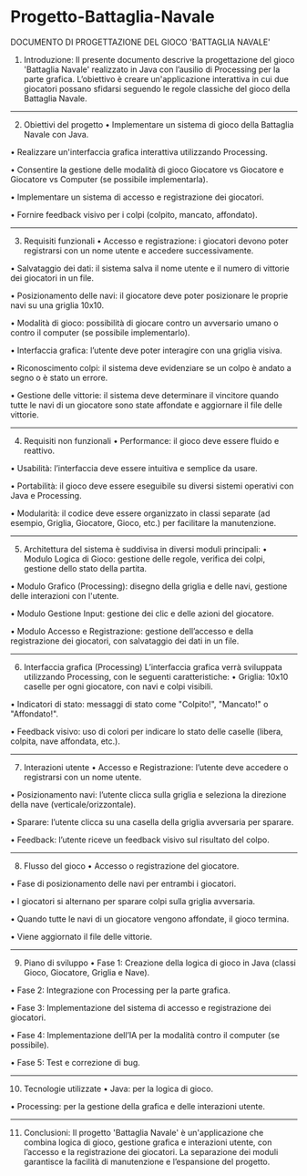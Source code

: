 # Progetto-Battaglia-Navale
DOCUMENTO DI PROGETTAZIONE DEL GIOCO 'BATTAGLIA NAVALE'
1. Introduzione: Il presente documento descrive la progettazione del gioco 'Battaglia Navale' realizzato in Java con l’ausilio di Processing per la parte grafica. L’obiettivo è creare un'applicazione interattiva in cui due giocatori possano sfidarsi seguendo le regole classiche del gioco della Battaglia Navale.
________________________________________
2. Obiettivi del progetto
  •	Implementare un sistema di gioco della Battaglia Navale con Java.

  •	Realizzare un'interfaccia grafica interattiva utilizzando Processing.

  •	Consentire la gestione delle modalità di gioco Giocatore vs Giocatore e Giocatore vs Computer (se possibile implementarla).

  •	Implementare un sistema di accesso e registrazione dei giocatori.

  •	Fornire feedback visivo per i colpi (colpito, mancato, affondato).
________________________________________
3. Requisiti funzionali
  •	Accesso e registrazione: i giocatori devono poter registrarsi con un nome utente e accedere successivamente.

  •	Salvataggio dei dati: il sistema salva il nome utente e il numero di vittorie dei giocatori in un file.

  •	Posizionamento delle navi: il giocatore deve poter posizionare le proprie navi su una griglia 10x10.

  •	Modalità di gioco: possibilità di giocare contro un avversario umano o contro il computer (se possibile implementarlo).

  •	Interfaccia grafica: l’utente deve poter interagire con una griglia visiva.

  •	Riconoscimento colpi: il sistema deve evidenziare se un colpo è andato a segno o è stato un errore.

  •	Gestione delle vittorie: il sistema deve determinare il vincitore quando tutte le navi di un giocatore sono state affondate e aggiornare il file delle vittorie.
________________________________________
4. Requisiti non funzionali
  •	Performance: il gioco deve essere fluido e reattivo.

  •	Usabilità: l’interfaccia deve essere intuitiva e semplice da usare.

  •	Portabilità: il gioco deve essere eseguibile su diversi sistemi operativi con Java e Processing.

  •	Modularità: il codice deve essere organizzato in classi separate (ad esempio, Griglia, Giocatore, Gioco, etc.) per facilitare la manutenzione.
________________________________________
5. Architettura del sistema è suddivisa in diversi moduli principali:
  •	Modulo Logica di Gioco: gestione delle regole, verifica dei colpi, gestione dello stato della partita.

  •	Modulo Grafico (Processing): disegno della griglia e delle navi, gestione delle interazioni con l'utente.

  •	Modulo Gestione Input: gestione dei clic e delle azioni del giocatore.

  •	Modulo Accesso e Registrazione: gestione dell’accesso e della registrazione dei giocatori, con salvataggio dei dati in un file.
________________________________________
6. Interfaccia grafica (Processing) L’interfaccia grafica verrà sviluppata utilizzando Processing, con le seguenti caratteristiche:
  •	Griglia: 10x10 caselle per ogni giocatore, con navi e colpi visibili.

  •	Indicatori di stato: messaggi di stato come "Colpito!", "Mancato!" o "Affondato!".

  •	Feedback visivo: uso di colori per indicare lo stato delle caselle (libera, colpita, nave affondata, etc.).
________________________________________
7. Interazioni utente
  •	Accesso e Registrazione: l’utente deve accedere o registrarsi con un nome utente.

  •	Posizionamento navi: l’utente clicca sulla griglia e seleziona la direzione della nave (verticale/orizzontale).

  •	Sparare: l’utente clicca su una casella della griglia avversaria per sparare.

  •	Feedback: l’utente riceve un feedback visivo sul risultato del colpo.
________________________________________
8. Flusso del gioco
  •	Accesso o registrazione del giocatore.

  •	Fase di posizionamento delle navi per entrambi i giocatori.

  •	I giocatori si alternano per sparare colpi sulla griglia avversaria.

  •	Quando tutte le navi di un giocatore vengono affondate, il gioco termina.

  •	Viene aggiornato il file delle vittorie.
________________________________________
9. Piano di sviluppo
  •	Fase 1: Creazione della logica di gioco in Java (classi Gioco, Giocatore, Griglia e Nave).

  •	Fase 2: Integrazione con Processing per la parte grafica.

  •	Fase 3: Implementazione del sistema di accesso e registrazione dei giocatori.

  •	Fase 4: Implementazione dell’IA per la modalità contro il computer (se possibile).

  •	Fase 5: Test e correzione di bug.
________________________________________
10. Tecnologie utilizzate
  •	Java: per la logica di gioco.

  •	Processing: per la gestione della grafica e delle interazioni utente.
________________________________________
11. Conclusioni: Il progetto 'Battaglia Navale' è un'applicazione che combina logica di gioco, gestione grafica e interazioni utente, con l’accesso e la registrazione dei giocatori. La separazione dei moduli garantisce la facilità di manutenzione e l’espansione del progetto.

